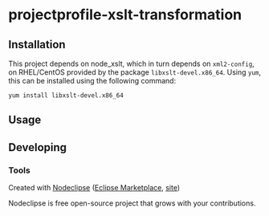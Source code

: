 

# projectprofile-xslt-transformation

## Installation

This project depends on node\_xslt, which in turn depends on `xml2-config`, on RHEL/CentOS provided by the package `libxslt-devel.x86_64`. Using `yum`, this can be installed using the following command:

	yum install libxslt-devel.x86_64
 

## Usage



## Developing



### Tools

Created with [Nodeclipse](https://github.com/Nodeclipse/nodeclipse-1)
 ([Eclipse Marketplace](http://marketplace.eclipse.org/content/nodeclipse), [site](http://www.nodeclipse.org))   

Nodeclipse is free open-source project that grows with your contributions.
